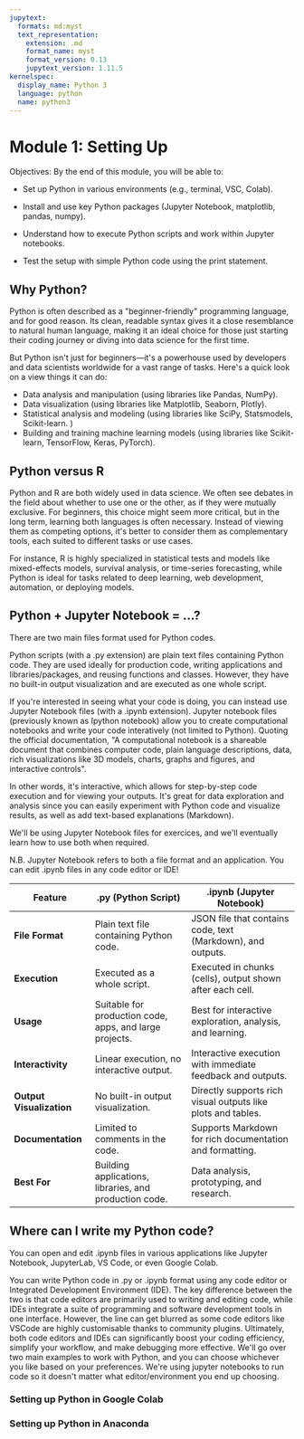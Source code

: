 ```yaml
---
jupytext:
  formats: md:myst
  text_representation:
    extension: .md
    format_name: myst
    format_version: 0.13
    jupytext_version: 1.11.5
kernelspec:
  display_name: Python 3
  language: python
  name: python3
---
```


# Module 1: Setting Up

Objectives:
By the end of this module, you will be able to:

- Set up Python in various environments (e.g., terminal, VSC, Colab).

- Install and use key Python packages (Jupyter Notebook, matplotlib, pandas, numpy).

- Understand how to execute Python scripts and work within Jupyter notebooks.

- Test the setup with simple Python code using the print statement.

## Why Python?

Python is often described as a "beginner-friendly" programming language, and for good reason. Its clean, readable syntax gives it a close resemblance to natural human language, making it an ideal choice for those just starting their coding journey or diving into data science for the first time.

But Python isn't just for beginners—it's a powerhouse used by developers and data scientists worldwide for a vast range of tasks. Here's a quick look on a view things it can do: 


- Data analysis and manipulation (using libraries like Pandas, NumPy).
- Data visualization (using libraries like Matplotlib, Seaborn, Plotly).
- Statistical analysis and modeling (using libraries like SciPy, Statsmodels, Scikit-learn. )
- Building and training machine learning models (using libraries like Scikit-learn, TensorFlow, Keras, PyTorch).


## Python versus R

Python and R are both widely used in data science. We often see debates in the field about whether to use one or the other, as if they were mutually exclusive. 
For beginners, this choice might seem more critical, but in the long term, learning both languages is often necessary. Instead of viewing them as competing options, it's better to consider them as complementary tools, each suited to different tasks or use cases. 

For instance, R is highly specialized in statistical tests and models like mixed-effects models, survival analysis, or time-series forecasting, while Python is ideal for tasks related to deep learning, web development, automation, or deploying models.

## Python + Jupyter Notebook = ...?

There are two main files format used for Python codes.

Python scripts (with a .py extension) are plain text files containing Python code. They are used ideally for production code, writing applications and libraries/packages, and reusing functions and classes. However, they have no built-in output visualization and are executed as one whole script.

If you're interested in seeing what your code is doing, you can instead use Jupyter Notebook files (with a .ipynb extension). 
Jupyter notebook files (previously known as Ipython notebook) allow you to create computational notebooks and write your code interatively (not limited to Python). Quoting the official documentation, "A computational notebook is a shareable document that combines computer code, plain language descriptions, data, rich visualizations like 3D models, charts, graphs and figures, and interactive controls".

In other words,  it's interactive, which allows for step-by-step code execution and for viewing your outputs. It's great for data exploration and analysis since you can easily experiment with Python code and visualize results, as well as add text-based explanations (Markdown).

We'll be using Jupyter Notebook files for exercices, and we'll eventually learn how to use both when required.

N.B. Jupyter Notebook refers to both a file format and an application. You can edit .ipynb files in any code editor or IDE!

| **Feature**                | **.py (Python Script)**                                    | **.ipynb (Jupyter Notebook)**                             |
|----------------------------|------------------------------------------------------------|-----------------------------------------------------------|
| **File Format**            | Plain text file containing Python code.                   | JSON file that contains code, text (Markdown), and outputs. |
| **Execution**              | Executed as a whole script.                               | Executed in chunks (cells), output shown after each cell. |
| **Usage**                  | Suitable for production code, apps, and large projects.   | Best for interactive exploration, analysis, and learning.  |
| **Interactivity**          | Linear execution, no interactive output.                  | Interactive execution with immediate feedback and outputs. |
| **Output Visualization**   | No built-in output visualization.                         | Directly supports rich visual outputs like plots and tables. |
| **Documentation**          | Limited to comments in the code.                          | Supports Markdown for rich documentation and formatting.   |
| **Best For**               | Building applications, libraries, and production code.    | Data analysis, prototyping, and research.                 |


## Where can I write my Python code?

You can open and edit .ipynb files in various applications like Jupyter Notebook, JupyterLab, VS Code, or even Google Colab.

You can write Python code in .py or .ipynb format using any code editor or Integrated Development Environment (IDE). The key difference between the two is that code editors are primarily used to writing and editing code, while IDEs integrate a suite of programming and software development tools in one interface. However, the line can get blurred as some code editors like VSCode are highly customisable thanks to community plugins. Ultimately, both code editors and IDEs can significantly boost your coding efficiency, simplify your workflow, and make debugging more effective. We'll go over two main examples to work with Python, and you can choose whichever you like based on your preferences. We're using jupyter notebooks to run code so it doesn't matter what editor/environment you end up choosing. 





### Setting up Python in Google Colab




### Setting up Python in Anaconda
